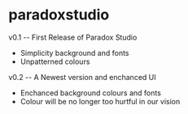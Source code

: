 # paradoxstudio

v0.1
 -- First Release of Paradox Studio
 - Simplicity background and fonts
 - Unpatterned colours

v0.2
 -- A Newest version and enchanced UI
 - Enchanced background colours and fonts
 - Colour will be no longer too hurtful in our vision
